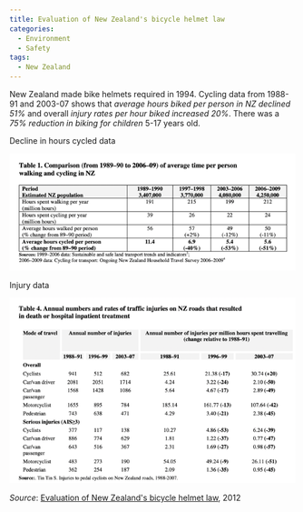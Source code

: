 ```yaml
---
title: Evaluation of New Zealand's bicycle helmet law
categories:
  - Environment
  - Safety
tags:
  - New Zealand
---
```


New Zealand made bike helmets required in 1994. Cycling data from 1988-91 and 2003-07 shows that _average hours biked
per person in NZ declined 51%_ and overall _injury rates per hour biked increased 20%_. There was a _75% reduction
in biking for children_ 5-17 years old.

Decline in hours cycled data

![nz decline in hours cycled pre/post bike helmet law](/images/img/environment/2012-nz-helmet-hours-cycled.png)

Injury data

![raw injury data pre/post bike helmet law](/images/img/environment/2012-nz-helmet-injury-table.png)

_Source_: [Evaluation of New Zealand's bicycle helmet law](/images/research/2012-02-evaluation-nz-bike-helmet.pdf), 2012